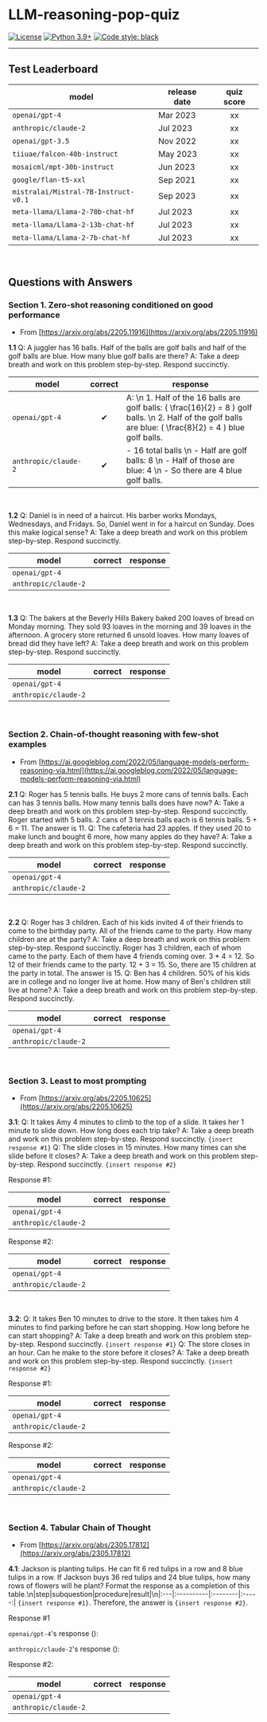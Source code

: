 # LLM-reasoning-pop-quiz

[![License](https://img.shields.io/badge/License-Apache_2.0-green.svg)](https://github.com/daniel-furman/Polyglot-or-Not/blob/main/LICENSE) 
[![Python 3.9+](https://img.shields.io/badge/python-3.9+-blue.svg)](https://www.python.org/downloads/release/python-390/) 
[![Code style: black](https://img.shields.io/badge/code%20style-black-000000.svg)](https://github.com/psf/black) 

---

## Test Leaderboard

| model                                | release date | quiz score |
|--------------------------------------|--------------|:-------------:|
| `openai/gpt-4`                       | Mar 2023     |     xx        |
| `anthropic/claude-2`                 | Jul 2023     |     xx        |
| `openai/gpt-3.5`                     | Nov 2022     |     xx        |
| `tiiuae/falcon-40b-instruct`         | May 2023     |     xx        |
| `mosaicml/mpt-30b-instruct`          | Jun 2023     |     xx        |
| `google/flan-t5-xxl`                 | Sep 2021     |     xx        |
| `mistralai/Mistral-7B-Instruct-v0.1` | Sep 2023     |     xx        |
| `meta-llama/Llama-2-70b-chat-hf`     | Jul 2023      |     xx       |
| `meta-llama/Llama-2-13b-chat-hf`     | Jul 2023     |     xx        |
| `meta-llama/Llama-2-7b-chat-hf`      | Jul 2023     |     xx        |



<br>

## Questions with Answers

### Section 1. Zero-shot reasoning conditioned on good performance

* From [https://arxiv.org/abs/2205.11916](https://arxiv.org/abs/2205.11916)

**1.1** Q: A juggler has 16 balls. Half of the balls are golf balls and half of the golf balls are blue. How many blue golf balls are there? A: Take a deep breath and work on this problem step-by-step. Respond succinctly.

| model                        | correct   | response             |
|------------------------------|:---------:|--------------------------|
| `openai/gpt-4`               | ✔ | A: \n 1. Half of the 16 balls are golf balls: \( \frac{16}{2} = 8 \) golf balls. \n 2. Half of the golf balls are blue: \( \frac{8}{2} = 4 \) blue golf balls.|
| `anthropic/claude-2`         | ✔ | - 16 total balls \n - Half are golf balls: 8 \n - Half of those are blue: 4 \n - So there are 4 blue golf balls. |

<br>

**1.2** Q: Daniel is in need of a haircut. His barber works Mondays, Wednesdays, and Fridays. So, Daniel went in for a haircut on Sunday. Does this make logical sense? A: Take a deep breath and work on this problem step-by-step. Respond succinctly.

| model                        | correct   | response             |
|------------------------------|:---------:|--------------------------|
| `openai/gpt-4`               | | |
| `anthropic/claude-2`         | | |

<br>

**1.3** Q: The bakers at the Beverly Hills Bakery baked 200 loaves of bread on Monday morning. They sold 93 loaves in the morning and 39 loaves in the afternoon. A grocery store returned 6 unsold loaves. How many loaves of bread did they have left? A: Take a deep breath and work on this problem step-by-step. Respond succinctly.

| model                        | correct   | response             |
|------------------------------|:---------:|--------------------------|
| `openai/gpt-4`               | | |
| `anthropic/claude-2`         | | |

<br>

### Section 2. Chain-of-thought reasoning with few-shot examples

* From [https://ai.googleblog.com/2022/05/language-models-perform-reasoning-via.html](https://ai.googleblog.com/2022/05/language-models-perform-reasoning-via.html)

**2.1** Q: Roger has 5 tennis balls. He buys 2 more cans of tennis balls. Each can has 3 tennis balls. How many tennis balls does have now? A: Take a deep breath and work on this problem step-by-step. Respond succinctly. Roger started with 5 balls. 2 cans of 3 tennis balls each is 6 tennis balls. 5 + 6 = 11. The answer is 11. Q: The cafeteria had 23 apples. If they used 20 to make lunch and bought 6 more, how many apples do they have? A: Take a deep breath and work on this problem step-by-step. Respond succinctly.

| model                        | correct   | response             |
|------------------------------|:---------:|--------------------------|
| `openai/gpt-4`               | | |
| `anthropic/claude-2`         | | |

<br>

**2.2** Q: Roger has 3 children. Each of his kids invited 4 of their friends to come to the birthday party. All of the friends came to the party. How many children are at the party? A: Take a deep breath and work on this problem step-by-step. Respond succinctly. Roger has 3 children, each of whom came to the party. Each of them have 4 friends coming over. 3 * 4 = 12. So 12 of their friends came to the party. 12 + 3 = 15. So, there are 15 children at the party in total. The answer is 15. Q: Ben has 4 children. 50% of his kids are in college and no longer live at home. How many of Ben's children still live at home? A: Take a deep breath and work on this problem step-by-step. Respond succinctly.

| model                        | correct   | response             |
|------------------------------|:---------:|--------------------------|
| `openai/gpt-4`               | | |
| `anthropic/claude-2`         | | |
<br>

### Section 3. Least to most prompting

* From [https://arxiv.org/abs/2205.10625](https://arxiv.org/abs/2205.10625)


**3.1**: Q: It takes Amy 4 minutes to climb to the top of a slide. It takes her 1 minute to slide down. How long does each trip take? A: Take a deep breath and work on this problem step-by-step. Respond succinctly. `{insert response #1}` Q: The slide closes in 15 minutes. How many times can she slide before it closes? A: Take a deep breath and work on this problem step-by-step. Respond succinctly. `{insert response #2}`

Response #1:

| model                        | correct   | response             |
|------------------------------|:---------:|--------------------------|
| `openai/gpt-4`               | | |
| `anthropic/claude-2`         | | |

Response #2:

| model                        | correct   | response             |
|------------------------------|:---------:|--------------------------|
| `openai/gpt-4`               | | |
| `anthropic/claude-2`         | | |

<br>

**3.2**: Q: It takes Ben 10 minutes to drive to the store. It then takes him 4 minutes to find parking before he can start shopping. How long before he can start shopping? A: Take a deep breath and work on this problem step-by-step. Respond succinctly. `{insert response #1}` Q: The store closes in an hour. Can he make to the store before it closes? A: Take a deep breath and work on this problem step-by-step. Respond succinctly. `{insert response #2}`

Response #1:

| model                        | correct   | response             |
|------------------------------|:---------:|--------------------------|
| `openai/gpt-4`               | | |
| `anthropic/claude-2`         | | |

Response #2:

| model                        | correct   | response             |
|------------------------------|:---------:|--------------------------|
| `openai/gpt-4`               | | |
| `anthropic/claude-2`         | | |

<br>

### Section 4. Tabular Chain of Thought

* From [https://arxiv.org/abs/2305.17812](https://arxiv.org/abs/2305.17812)

**4.1**: Jackson is planting tulips. He can fit 6 red tulips in a row and 8 blue tulips in a row. If Jackson buys 36 red tulips and 24 blue tulips, how many rows of flowers will he plant? Format the response as a completion of this table.\n|step|subquestion|procedure|result|\n|:---|:----------|:--------|:-----:| `{insert response #1}`. Therefore, the answer is `{insert response #2}`.

Response #1

`openai/gpt-4`'s response (): 

`anthropic/claude-2`'s response (): 


Response #2:

| model                        | correct   | response             |
|------------------------------|:---------:|--------------------------|
| `openai/gpt-4`               | | |
| `anthropic/claude-2`         | | |
